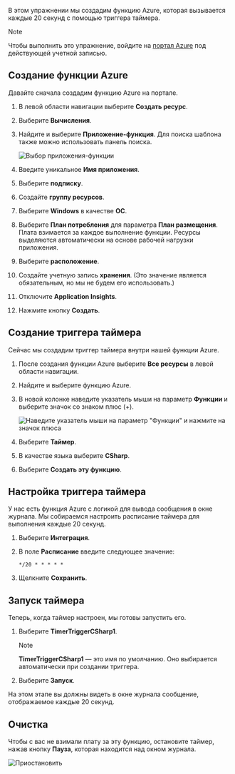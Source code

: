В этом упражнении мы создадим функцию Azure, которая вызывается каждые 20 секунд с помощью триггера таймера.

> [!NOTE] 
> Чтобы выполнить это упражнение, войдите на [портал Azure](https://portal.azure.com/) под действующей учетной записью.

## <a name="create-an-azure-function"></a>Создание функции Azure

Давайте сначала создадим функцию Azure на портале.

1. В левой области навигации выберите **Создать ресурс**.

1. Выберите **Вычисления**.

1. Найдите и выберите **Приложение-функция**. Для поиска шаблона также можно использовать панель поиска.

    ![Выбор приложения-функции](../media-drafts/4-click-function-app.png)

1. Введите уникальное **Имя приложения**.

1. Выберите **подписку**.

1. Создайте **группу ресурсов**.

1. Выберите **Windows** в качестве **ОС**.

1. Выберите **План потребления** для параметра **План размещения**. Плата взимается за каждое выполнение функции. Ресурсы выделяются автоматически на основе рабочей нагрузки приложения.

1. Выберите **расположение**.

1. Создайте учетную запись **хранения**. (Это значение является обязательным, но мы не будем его использовать.)

1. Отключите **Application Insights**.

1. Нажмите кнопку **Создать**.

## <a name="create-a-timer-trigger"></a>Создание триггера таймера

Сейчас мы создадим триггер таймера внутри нашей функции Azure.

1. После создания функции Azure выберите **Все ресурсы** в левой области навигации.

1. Найдите и выберите функцию Azure.

1. В новой колонке наведите указатель мыши на параметр **Функции** и выберите значок со знаком плюс (+).

    ![Наведите указатель мыши на параметр "Функции" и нажмите на значок плюса](../media-drafts/4-hover-function.png)

1. Выберите **Таймер**.

1. В качестве языка выберите **CSharp**.

1. Выберите **Создать эту функцию**.

## <a name="configure-the-timer-trigger"></a>Настройка триггера таймера

У нас есть функция Azure с логикой для вывода сообщения в окне журнала. Мы собираемся настроить расписание таймера для выполнения каждые 20 секунд.

1. Выберите **Интеграция**.

1. В поле **Расписание** введите следующее значение:

    ```
    */20 * * * * *
    ```

1. Щелкните **Сохранить**.

## <a name="start-the-timer"></a>Запуск таймера

Теперь, когда таймер настроен, мы готовы запустить его.

1. Выберите **TimerTriggerCSharp1**. 

    > [!NOTE]
    > **TimerTriggerCSharp1** — это имя по умолчанию. Оно выбирается автоматически при создании триггера.

1. Выберите **Запуск**. 

На этом этапе вы должны видеть в окне журнала сообщение, отображаемое каждые 20 секунд.

## <a name="clean-up"></a>Очистка

Чтобы с вас не взимали плату за эту функцию, остановите таймер, нажав кнопку **Пауза**, которая находится над окном журнала.

![Приостановить](../media-drafts/4-pause-timer.png)


